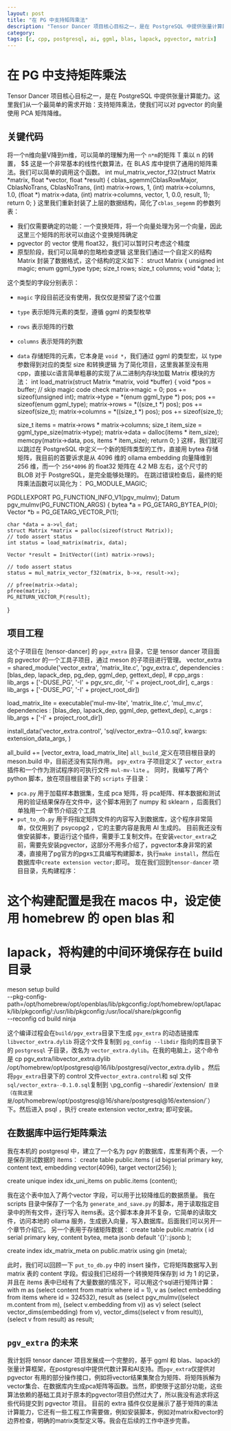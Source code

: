 ```yaml
---
layout: post
title: "在 PG 中支持矩阵乘法"
description: "Tensor Dancer 项目核心目标之一，是在 PostgreSQL 中提供张量计算能力。这里我们从一个最简单的需求开始：支持矩阵乘法，使我们可以对 pgvector 的向量使用 PCA 矩阵降维。"
category: 
tags: [c, cpp, postgresql, ai, ggml, blas, lapack, pgvector, matrix]
---
```


# 在 PG 中支持矩阵乘法
Tensor Dancer 项目核心目标之一，是在 PostgreSQL 中提供张量计算能力。这里我们从一个最简单的需求开始：支持矩阵乘法，使我们可以对 pgvector 的向量使用 PCA 矩阵降维。
## 关键代码
将一个n维向量V降到m维，可以简单的理解为用一个 `n*m`的矩阵 T 乘以 n 的转置，
$$
这是一个非常基本的线性代数算法，在 BLAS 库中提供了通用的矩阵乘法。我们可以简单的调用这个函数。
int mul_matrix_vector_f32(struct Matrix *matrix, float *vector, float *result) {
    cblas_sgemm(CblasRowMajor, CblasNoTrans, CblasNoTrans,
                (int) matrix->rows, 1, (int) matrix->columns,
                1.0, (float *) matrix->data, (int) matrix->columns, vector, 1,
                0.0, result, 1);
    return 0;
}
这里我们重新封装了上层的数据结构，简化了`cblas_segemm` 的参数列表：
* 我们仅需要确定的功能：一个变换矩阵，将一个向量处理为另一个向量，因此这里三个矩阵的形状可以由这个变换矩阵确定
* pgvector 的 vector 使用 float32，我们可以暂时只考虑这个精度
* 原型阶段，我们可以简单的忽略检查逻辑
这里我们通过一个自定义的结构 Matrix 封装了数据格式，这个结构的定义如下：
struct Matrix {
    unsigned int magic;
    enum ggml_type type;
    size_t rows;
    size_t columns;
    void *data;
};

这个类型的字段分别表示：
* `magic` 字段目前还没有使用，我仅仅是预留了这个位置
* `type` 表示矩阵元素的类型，遵循 ggml 的类型枚举
* `rows` 表示矩阵的行数
* `columns` 表示矩阵的列数
* `data` 存储矩阵的元素，它本身是 `void *`，我们通过 ggml 的类型宏，以 type 参数得到对应的类型 size 和转换逻辑
为了简化项目，这里我甚至没有用cpp，直接以c语言简单粗暴的实现了从二进制内存块加载 Matrix 模块的方法：
int load_matrix(struct Matrix *matrix, void *buffer) {
    void *pos = buffer;
    // skip magic code check
    matrix->magic = 0;
    pos += sizeof(unsigned int);
    matrix->type = *(enum ggml_type *) pos;
    pos += sizeof(enum ggml_type);
    matrix->rows = *((size_t *) pos);
    pos += sizeof(size_t);
    matrix->columns = *((size_t *) pos);
    pos += sizeof(size_t);

    size_t items = matrix->rows * matrix->columns;
    size_t item_size = ggml_type_size(matrix->type);
    matrix->data = dalloc(items * item_size);
    memcpy(matrix->data, pos, items * item_size);
    return 0;
}
这样，我们就可以跳过在 PostgreSQL 中定义一个新的矩阵类型的工作，直接用 bytea 存储矩阵，我目前的首要诉求是从 4096 维的 ollama embedding 向量降维到 256 维，而一个 `256*4096` 的 float32 矩阵在 4.2 MB 左右，这个尺寸的 BLOB 对于 PostgreSQL，是完全能够处理的。
在跳过错误检查后，最终的矩阵乘法函数可以简化为：
PG_MODULE_MAGIC;

PGDLLEXPORT PG_FUNCTION_INFO_V1(pgv_mulmv);
Datum
pgv_mulmv(PG_FUNCTION_ARGS) {
    bytea *a = PG_GETARG_BYTEA_P(0);
    Vector *b = PG_GETARG_VECTOR_P(1);

    char *data = a->vl_dat;
    struct Matrix *matrix = palloc(sizeof(struct Matrix));
    // todo assert status
    int status = load_matrix(matrix, data);

    Vector *result = InitVector((int) matrix->rows);

    // todo assert status
    status = mul_matrix_vector_f32(matrix, b->x, result->x);

    // pfree(matrix->data);
    pfree(matrix);
    PG_RETURN_VECTOR_P(result);
}

## 项目工程
这个子项目在 [tensor-dancer] 的 `pgv_extra` 目录，它是 tensor dancer 项目面向 pgvector 的一个工具子项目，通过 meson 的子项目进行管理。
vector_extra = shared_module('vector_extra', 'matrix_lite.c', 'pgv_extra.c',
                             dependencies : [blas_dep, lapack_dep, pg_dep, ggml_dep, gettext_dep],
                             # cpp_args : lib_args + ['-DUSE_PG', '-I' + pgv_src_dir, '-I' + project_root_dir],
                             c_args : lib_args + ['-DUSE_PG', '-I' + project_root_dir])

load_matrix_lite = executable('mul-mv-lite', 'matrix_lite.c', 'mul_mv.c',
                              dependencies : [blas_dep, lapack_dep, ggml_dep, gettext_dep],
                              c_args : lib_args + ['-I' + project_root_dir])

install_data('vector_extra.control',
             'sql/vector_extra--0.1.0.sql',
             kwargs: extension_data_args,
)

all_build += [vector_extra, load_matrix_lite]
`all_build_`定义在项目根目录的 meson.build 中，目前还没有实际作用。
`pgv_extra` 子项目定义了 `vector_extra` 插件和一个作为测试程序的可执行文件 `mul-mv-lite` 。
同时，我编写了两个 python 脚本，放在项目根目录下的 `scripts` 子目录：
* `pca.py` 用于加载样本数据集，生成 pca 矩阵，将 pca矩阵、样本数据和测试用的验证结果保存在文件中，这个脚本用到了 numpy 和 sklearn ，后面我们单独用一个章节介绍这个工具
* `put_to_db.py` 用于将指定矩阵文件的内容写入到数据库，这个程序非常简单，仅仅用到了 psycopg2 ，它的主要内容是我用 AI 生成的。
目前我还没有做安装脚本，要运行这个插件，需要手工复制文件。在安装`vector_extra`之前，需要先安装pgvector，这部分不用多介绍了，pgvector本身非常的紧凑，直接用了pg官方的pgxs工具编写构建脚本，执行`make install`，然后在数据库中`create extension vector;`即可。 
现在我们回到`tensor-dancer` 项目目录，先构建程序：
# 这个构建配置是我在 macos 中，设定使用 homebrew 的 open blas 和
# lapack，将构建的中间环境保存在 build 目录
meson setup build \
	--pkg-config-path=/opt/homebrew/opt/openblas/lib/pkgconfig:/opt/homebrew/opt/lapack/lib/pkgconfig/:/usr/lib/pkgconfig:/usr/local/share/pkgconfig \
	--reconfig
cd build
ninja

这个编译过程会在`build/pgv_extra`目录下生成 `pgv_extra` 的动态链接库 `libvector_extra.dylib` 将这个文件复制到 `pg_config --libdir` 指向的库目录下的 `postgresql` 子目录，改名为 `vector_extra.dylib`。在我的电脑上，这个命令是
cp pgv_extra/libvector_extra.dylib /opt/homebrew/opt/postgresql@16/lib/postgresql/vector_extra.dylib
。然后将`pgv_extra`目录下的 control 文件`vector_extra.control`和 sql 文件`sql/vector_extra--0.1.0.sql`复制到  `\`pg_config --sharedir\`/extension/` 目录（在我这里是`/opt/homebrew/opt/postgresql@16/share/postgresql@16/extension/`）下。然后进入 psql ，执行
 create extension vector_extra;
即可安装。
## 在数据库中运行矩阵乘法
我在本机的 postgresql 中，建立了一个名为 pgv 的数据库，库里有两个表，一个是保存测试数据的 items：
create table public.items
(
    id        bigserial
        primary key,
    content   text,
    embedding vector(4096),
    target    vector(256)
);

create unique index idx_uni_items
    on public.items (content);

我在这个表中加入了两个vector 字段，可以用于比较降维后的数据质量。
我在 scripts 目录中保存了一个名为 `generate_and_save.py` 的脚本，用于读取指定目录中的所有文件，逐行写入 items表。这个脚本本身并不复杂，它简单的读取文件，访问本地的 ollama 服务，生成嵌入向量，写入数据库。后面我们可以另开一个章节介绍它。
另一个表用于存储矩阵数据：
create table public.matrix
(
    id      serial
        primary key,
    content bytea,
    meta    jsonb default '{}'::jsonb
);

create index idx_matrix_meta
    on public.matrix using gin (meta);

此时，我们可以回顾一下 `put_to_db.py` 中的 insert 操作，它将矩阵数据写入到 matrix 表的 content 字段。假设我们已经将一个转换矩阵保存到 id 为 1 的记录，并且在 items 表中已经有了大量数据的情况下，可以用这个sql进行矩阵计算：
with m as (select content from matrix where id = 1),
     v as (select embedding from items where id = 324532),
     result as (select pgv_mulmv((select m.content from m),
                                 (select v.embedding from v)) as v)
select (select vector_dims(embedding) from v),
       vector_dims((select v from result)),
       (select v from result) as result;

## `pgv_extra` 的未来
我计划将 tensor dancer 项目发展成一个完整的，基于 ggml 和 blas、lapack的张量计算框架，在postgresql中提供代数计算和AI支持。而`pgv_extra`仅提供对 pgvector 有用的部分操作接口，例如将vector结果集聚合为矩阵、将矩阵拆解为vector集合、在数据库内生成pca矩阵等函数。当然，即使限于这部分功能，这些算法依赖的基础工具对于原本的pgvector项目仍然过大了，所以我没有追求将这些代码提交到 pgvector 项目。
目前的 extra 插件仅仅是展示了基于矩阵的乘法计算能力，它还有一些工程工作需要做，例如安装脚本，例如对matrix和vector的边界检查，明确的matrix类型定义等。我会在后续的工作中逐步完善。